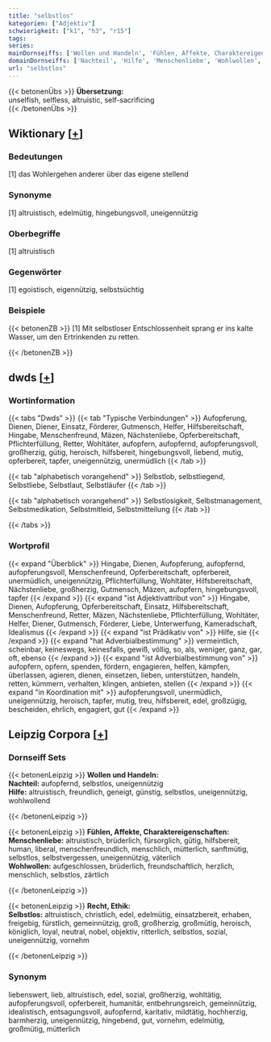 ```yaml
---
title: "selbstlos"
kategorien: ["Adjektiv"]
schwierigkeit: ["k1", "h3", "r15"]
tags:
series:
mainDornseiffs: ['Wollen und Handeln', 'Fühlen, Affekte, Charaktereigenschaften', 'Recht, Ethik']
domainDornseiffs: ['Nachteil', 'Hilfe', 'Menschenliebe', 'Wohlwollen', 'Selbstlos']
url: "selbstlos"
---
```


{{< betonenÜbs >}}
**Übersetzung:**  
unselfish, selfless, altruistic, self-sacrificing  
{{< /betonenÜbs >}}

## Wiktionary [[+](https://de.wiktionary.org/wiki/selbstlos)]

### Bedeutungen
[1] das Wohlergehen anderer über das eigene stellend  

### Synonyme
[1] altruistisch, edelmütig, hingebungsvoll, uneigennützig  

### Oberbegriffe
[1] altruistisch  

### Gegenwörter
[1] egoistisch, eigennützig, selbstsüchtig  

### Beispiele
{{< betonenZB >}}
[1] Mit selbstloser Entschlossenheit sprang er ins kalte Wasser, um den Ertrinkenden zu retten.  

{{< /betonenZB >}}


## dwds [[+](https://www.dwds.de/wb/selbstlos)]

### Wortinformation
{{< tabs "Dwds" >}}
{{< tab "Typische Verbindungen" >}}
Aufopferung, Dienen, Diener, Einsatz, Förderer, Gutmensch, Helfer, Hilfsbereitschaft, Hingabe, Menschenfreund, Mäzen, Nächstenliebe, Opferbereitschaft, Pflichterfüllung, Retter, Wohltäter, aufopfern, aufopfernd, aufopferungsvoll, großherzig, gütig, heroisch, hilfsbereit, hingebungsvoll, liebend, mutig, opferbereit, tapfer, uneigennützig, unermüdlich
{{< /tab >}}

{{< tab "alphabetisch vorangehend" >}}
Selbstlob, selbstliegend, Selbstliebe, Selbstlaut, Selbstläufer
{{< /tab >}}

{{< tab "alphabetisch vorangehend" >}}
Selbstlosigkeit, Selbstmanagement, Selbstmedikation, Selbstmitleid, Selbstmitteilung
{{< /tab >}}

{{< /tabs >}}

### Wortprofil
{{< expand "Überblick" >}} Hingabe, Dienen, Aufopferung, aufopfernd, aufopferungsvoll, Menschenfreund, Opferbereitschaft, opferbereit, unermüdlich, uneigennützig, Pflichterfüllung, Wohltäter, Hilfsbereitschaft, Nächstenliebe, großherzig, Gutmensch, Mäzen, aufopfern, hingebungsvoll, tapfer {{< /expand >}}
{{< expand "ist Adjektivattribut von" >}} Hingabe, Dienen, Aufopferung, Opferbereitschaft, Einsatz, Hilfsbereitschaft, Menschenfreund, Retter, Mäzen, Nächstenliebe, Pflichterfüllung, Wohltäter, Helfer, Diener, Gutmensch, Förderer, Liebe, Unterwerfung, Kameradschaft, Idealismus {{< /expand >}}
{{< expand "ist Prädikativ von" >}} Hilfe, sie {{< /expand >}}
{{< expand "hat Adverbialbestimmung" >}} vermeintlich, scheinbar, keineswegs, keinesfalls, gewiß, völlig, so, als, weniger, ganz, gar, oft, ebenso {{< /expand >}}
{{< expand "ist Adverbialbestimmung von" >}} aufopfern, opfern, spenden, fördern, engagieren, helfen, kämpfen, überlassen, agieren, dienen, einsetzen, lieben, unterstützen, handeln, retten, kümmern, verhalten, klingen, anbieten, stellen {{< /expand >}}
{{< expand "in Koordination mit" >}} aufopferungsvoll, unermüdlich, uneigennützig, heroisch, tapfer, mutig, treu, hilfsbereit, edel, großzügig, bescheiden, ehrlich, engagiert, gut {{< /expand >}}

## Leipzig Corpora [[+](https://corpora.uni-leipzig.de/en/res?word=selbstlos&corpusId=deu_newscrawl-public_2018)]

### Dornseiff Sets
{{< betonenLeipzig >}}
**Wollen und Handeln:**  
**Nachteil:** aufopfernd, selbstlos, uneigennützig  
**Hilfe:** altruistisch, freundlich, geneigt, günstig, selbstlos, uneigennützig, wohlwollend  

{{< /betonenLeipzig >}}


{{< betonenLeipzig >}}
**Fühlen, Affekte, Charaktereigenschaften:**  
**Menschenliebe:** altruistisch, brüderlich, fürsorglich, gütig, hilfsbereit, human, liberal, menschenfreundlich, menschlich, mütterlich, sanftmütig, selbstlos, selbstvergessen, uneigennützig, väterlich  
**Wohlwollen:** aufgeschlossen, brüderlich, freundschaftlich, herzlich, menschlich, selbstlos, zärtlich  

{{< /betonenLeipzig >}}


{{< betonenLeipzig >}}
**Recht, Ethik:**  
**Selbstlos:** altruistisch, christlich, edel, edelmütig, einsatzbereit, erhaben, freigebig, fürstlich, gemeinnützig, groß, großherzig, großmütig, heroisch, königlich, loyal, neutral, nobel, objektiv, ritterlich, selbstlos, sozial, uneigennützig, vornehm  

{{< /betonenLeipzig >}}

### Synonym
liebenswert, lieb, altruistisch, edel, sozial, großherzig, wohltätig, aufopferungsvoll, opferbereit, humanitär, entbehrungsreich, gemeinnützig, idealistisch, entsagungsvoll, aufopfernd, karitativ, mildtätig, hochherzig, barmherzig, uneigennützig, hingebend, gut, vornehm, edelmütig, großmütig, mütterlich

